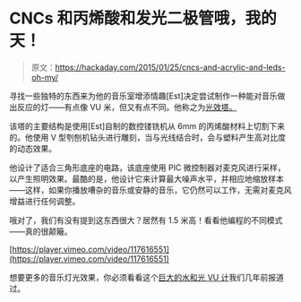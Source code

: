 # CNCs 和丙烯酸和发光二极管哦，我的天！

> 原文：<https://hackaday.com/2015/01/25/cncs-and-acrylic-and-leds-oh-my/>

寻找一些独特的东西来为他的音乐室增添情趣[Est]决定尝试制作一种能对音乐做出反应的灯——有点像 VU 米，但又有点不同。他称之为[光效塔。](http://hackaday.io/project/4043-acrylic-light-effect-tower)

该塔的主要结构是使用[Est]自制的数控镂铣机从 6mm 的丙烯酸材料上切割下来的。他使用 V 型刳刨机钻头进行雕刻，当与光线结合时，会与塑料产生高对比度的动态效果。

他设计了适合三角形底座的电路，该底座使用 PIC 微控制器对麦克风进行采样，以产生照明效果。最酷的是，他设计它来计算最大噪声水平，并相应地缩放样本——这样，如果你播放嘈杂的音乐或安静的音乐，它仍然可以工作，无需对麦克风增益进行任何调整。

哦对了，我们有没有提到这东西很大？居然有 1.5 米高！看看他编程的不同模式——真的很颠簸。

[https://player.vimeo.com/video/117616551](https://player.vimeo.com/video/117616551)

想要更多的音乐灯光效果，你必须看看这个[巨大的水和光 VU 计](http://hackaday.com/2012/05/04/huge-water-and-light-vu-meter-plus-more/)我们几年前报道过。